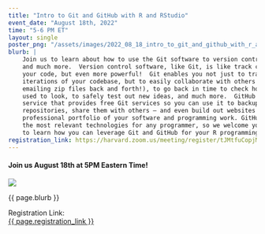 ```yaml
---
title: "Intro to Git and GitHub with R and RStudio"
event_date: "August 18th, 2022"
time: "5-6 PM ET"
layout: single
poster_png: "/assets/images/2022_08_18_intro_to_git_and_github_with_r_and_rstudio.png"
blurb: |
    Join us to learn about how to use the Git software to version control your code
    and much more.  Version control software, like Git, is like track changes for
    your code, but even more powerful!  Git enables you not just to track the
    iterations of your codebase, but to easily collaborate with others (without
    emailing zip files back and forth!), to go back in time to check how your code
    used to look, to safely test out new ideas, and much more.  GitHub is an online
    service that provides free Git services so you can use it to backup your Git
    repositories, share them with others – and even build out websites and a
    professional portfolio of your software and programming work. GitHub is one of
    the most relevant technologies for any programmer, so we welcome you to join us
    to learn how you can leverage Git and GitHub for your R programming adventures!
registration_link: https://harvard.zoom.us/meeting/register/tJMtfuCopjMqHdNoH0mfovM4llfeB4SA4kCL
---
```


#### Join us August 18th at 5PM Eastern Time!

<a href="{{ page.registration_link }}"><img src="{{ page.poster_png }}"></a>

<p>{{ page.blurb }}</p>

Registration Link: <br>
<a href="{{ page.registration_link }}">
{{ page.registration_link }}
</a>
